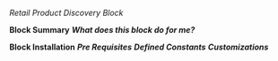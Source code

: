 *Retail Product Discovery Block*

**Block Summary**
***What does this block do for me?***

**Block Installation**
***Pre Requisites***
***Defined Constants***
***Customizations***